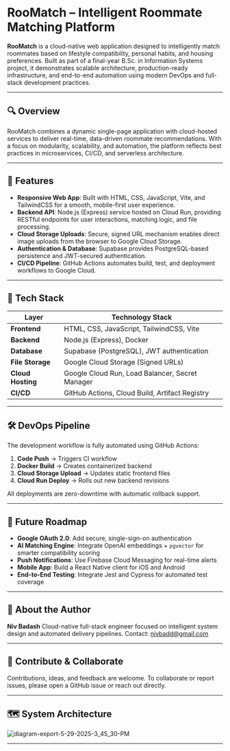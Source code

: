 # RooMatch – Intelligent Roommate Matching Platform

**RooMatch** is a cloud-native web application designed to intelligently match roommates based on lifestyle compatibility, personal habits, and housing preferences. Built as part of a final-year B.Sc. in Information Systems project, it demonstrates scalable architecture, production-ready infrastructure, and end-to-end automation using modern DevOps and full-stack development practices.

---

## 🔍 Overview

RooMatch combines a dynamic single-page application with cloud-hosted services to deliver real-time, data-driven roommate recommendations. With a focus on modularity, scalability, and automation, the platform reflects best practices in microservices, CI/CD, and serverless architecture.

---

## 🚀 Features

* **Responsive Web App**: Built with HTML, CSS, JavaScript, Vite, and TailwindCSS for a smooth, mobile-first user experience.
* **Backend API**: Node.js (Express) service hosted on Cloud Run, providing RESTful endpoints for user interactions, matching logic, and file processing.
* **Cloud Storage Uploads**: Secure, signed URL mechanism enables direct image uploads from the browser to Google Cloud Storage.
* **Authentication & Database**: Supabase provides PostgreSQL-based persistence and JWT-secured authentication.
* **CI/CD Pipeline**: GitHub Actions automates build, test, and deployment workflows to Google Cloud.

---

## 🧰 Tech Stack

| Layer             | Technology Stack                                |
| ----------------- | ----------------------------------------------- |
| **Frontend**      | HTML, CSS, JavaScript, TailwindCSS, Vite        |
| **Backend**       | Node.js (Express), Docker                       |
| **Database**      | Supabase (PostgreSQL), JWT authentication       |
| **File Storage**  | Google Cloud Storage (Signed URLs)              |
| **Cloud Hosting** | Google Cloud Run, Load Balancer, Secret Manager |
| **CI/CD**         | GitHub Actions, Cloud Build, Artifact Registry  |

---

## 🛠️ DevOps Pipeline

The development workflow is fully automated using GitHub Actions:

1. **Code Push** → Triggers CI workflow
2. **Docker Build** → Creates containerized backend
3. **Cloud Storage Upload** → Updates static frontend files
4. **Cloud Run Deploy** → Rolls out new backend revisions

All deployments are zero-downtime with automatic rollback support.

---

## 🔭 Future Roadmap

* **Google OAuth 2.0**: Add secure, single-sign-on authentication
* **AI Matching Engine**: Integrate OpenAI embeddings + `pgvector` for smarter compatibility scoring
* **Push Notifications**: Use Firebase Cloud Messaging for real-time alerts
* **Mobile App**: Build a React Native client for iOS and Android
* **End-to-End Testing**: Integrate Jest and Cypress for automated test coverage

---

## 👤 About the Author

**Niv Badash**
Cloud-native full-stack engineer focused on intelligent system design and automated delivery pipelines.
Contact: [nivbadd@gmail.com](mailto:nivbadd@gmail.com)

---

## 🤝 Contribute & Collaborate

Contributions, ideas, and feedback are welcome.
To collaborate or report issues, please open a GitHub issue or reach out directly.

---
## 🗺️ System Architecture

![diagram-export-5-29-2025-3_45_30-PM](https://github.com/user-attachments/assets/2927d506-78be-49de-8f9b-717cd70a1eaf)





---

